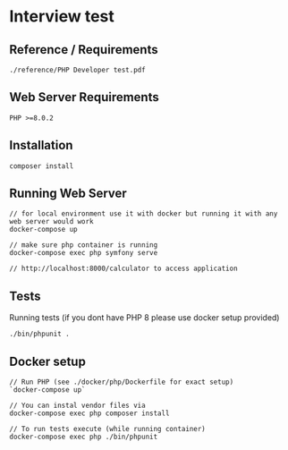 Interview test
=====

## Reference / Requirements

`./reference/PHP Developer test.pdf`

## Web Server Requirements

`PHP >=8.0.2`

## Installation

`composer install`

## Running Web Server


```
// for local environment use it with docker but running it with any web server would work
docker-compose up

// make sure php container is running
docker-compose exec php symfony serve

// http://localhost:8000/calculator to access application
```

## Tests

Running tests (if you dont have PHP 8 please use docker setup provided)

`./bin/phpunit .`

## Docker setup

```
// Run PHP (see ./docker/php/Dockerfile for exact setup)
`docker-compose up`

// You can instal vendor files via
docker-compose exec php composer install

// To run tests execute (while running container)
docker-compose exec php ./bin/phpunit
```

